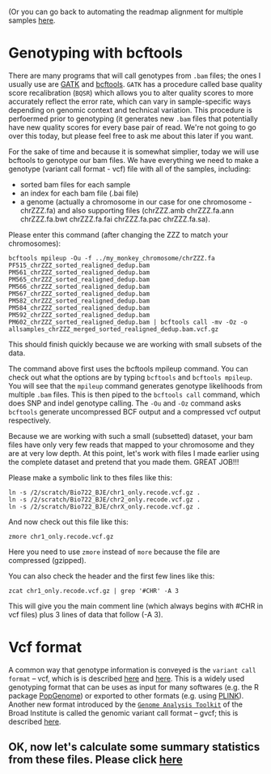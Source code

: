 (Or you can go back to automating the readmap alignment for multiple samples [here](https://github.com/evansbenj/BIO722.md/blob/main/4_automating_readmapping_for_multiple_samples.md).


# Genotyping with bcftools

There are many programs that will call genotypes from `.bam` files; the ones I usually use are [GATK](https://gatk.broadinstitute.org/hc/en-us) and [bcftools](http://samtools.github.io/bcftools/bcftools.html). `GATK` has a procedure called base quality score recalibration (`BQSR`) which allows you to alter quality scores to more accurately reflect the error rate, which can vary in sample-specific ways depending on genomic context and technical variation. This procedure is perfoermed prior to genotyping (it generates new `.bam` files that potentially have new quality scores for every base pair of read. We're not going to go over this today, but please feel free to ask me about this later if you want.

For the sake of time and because it is somewhat simplier, today we will use bcftools to genotype our bam files. We have everything we need to make a genotype (variant call format - vcf) file with all of the samples, including:
* sorted bam files for each sample
* an index for each bam file (.bai file)
* a genome (actually a chromosome in our case for one chromosome - chrZZZ.fa) and also supporting files (chrZZZ.amb  chrZZZ.fa.ann  chrZZZ.fa.bwt  chrZZZ.fa.fai  chrZZZ.fa.pac  chrZZZ.fa.sa).

Please enter this command (after changing the ZZZ to match your chromosomes):

```
bcftools mpileup -Ou -f ../my_monkey_chromosome/chrZZZ.fa PF515_chrZZZ_sorted_realigned_dedup.bam PM561_chrZZZ_sorted_realigned_dedup.bam PM565_chrZZZ_sorted_realigned_dedup.bam PM566_chrZZZ_sorted_realigned_dedup.bam PM567_chrZZZ_sorted_realigned_dedup.bam PM582_chrZZZ_sorted_realigned_dedup.bam PM584_chrZZZ_sorted_realigned_dedup.bam PM592_chrZZZ_sorted_realigned_dedup.bam PM602_chrZZZ_sorted_realigned_dedup.bam | bcftools call -mv -Oz -o allsamples_chrZZZ_merged_sorted_realigned_dedup.bam.vcf.gz

```

This should finish quickly because we are working with small subsets of the data. 

The command above first uses the bcftools mpileup command. You can check out what the options are by typing `bcftools` and `bcftools mpileup`. You will see that the `mpileup` command generates genotype likelihoods from multiple `.bam` files. This is then piped to the `bcftools call` command, which does SNP and indel genotype calling.  The `-Ou` and `-Oz` command asks `bcftools` generate uncompressed BCF output and a compressed vcf output respectively.

Because we are working with such a small (subsetted) dataset, your bam files have only very few reads that mapped to your chromosome and they are at very low depth. At this point, let's work with files I made earlier using the complete dataset and pretend that you made them.  GREAT JOB!!!  

Please make a symbolic link to thes files like this:

```
ln -s /2/scratch/Bio722_BJE/chr1_only.recode.vcf.gz .
ln -s /2/scratch/Bio722_BJE/chr2_only.recode.vcf.gz .
ln -s /2/scratch/Bio722_BJE/chrX_only.recode.vcf.gz .
```

And now check out this file like this:

```
zmore chr1_only.recode.vcf.gz

```

Here you need to use `zmore` instead of `more` because the file are compressed (gzipped).

You can also check the header and the first few lines like this:
```
zcat chr1_only.recode.vcf.gz | grep '#CHR' -A 3 
```
This will give you the main comment line (which always begins with #CHR in vcf files) plus 3 lines of data that follow (-A 3).

# Vcf format

A common way that genotype information is conveyed is the `variant call format` – vcf, which is is described [here](https://en.wikipedia.org/wiki/Variant_Call_Format) and [here](https://samtools.github.io/hts-specs/VCFv4.2.pdf). This is a widely used genotyping format that can be uses as input for many softwares (e.g. the R package [PopGenome](https://cran.r-project.org/web/packages/PopGenome/PopGenome.pdf)) or exported to other formats (e.g. using [PLINK](http://zzz.bwh.harvard.edu/plink/)). Another new format introduced by the [`Genome Analysis Toolkit`](https://software.broadinstitute.org/gatk/) of the Broad Institute is called the genomic variant call format – gvcf; this is described [here](https://gatk.broadinstitute.org/hc/en-us/articles/360035531812-GVCF-Genomic-Variant-Call-Format).

## OK, now let's calculate some summary statistics from these files.  Please click [here](https://github.com/evansbenj/BIO722.md/blob/main/7_summary_statistics.md)



